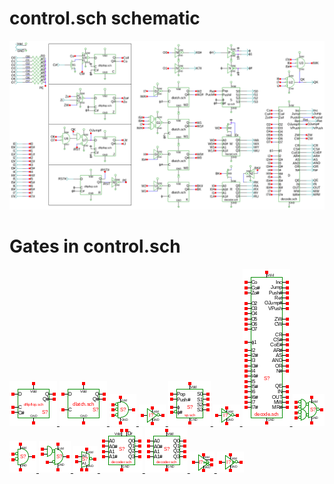 # control.sch schematic
![control.sch](control.png)
# Gates in control.sch
[ ![dflipflop](dflipflop-sym.png) ](dflipflop.html)
[ ![dlatch](dlatch-sym.png) ](dlatch.html)
[ ![nor3](nor3-sym.png) ](nor3.html)
[ ![not](not-sym.png) ](not.html)
[ ![sp](sp-sym.png) ](sp.html)
[ ![notp](notp-sym.png) ](notp.html)
[ ![decode](decode-sym.png) ](decode.html)
[ ![nandor](nandor-sym.png) ](nandor.html)
[ ![nor](nor-sym.png) ](nor.html)
[ ![nor1and](nor1and-sym.png) ](nor1and.html)
[ ![seli](seli-sym.png) ](seli.html)
[ ![fourpd](fourpd-sym.png) ](fourpd.html)
[ ![decoder](decoder-sym.png) ](decoder.html)
[ ![noverlap](noverlap-sym.png) ](noverlap.html)
[ ![cnot](cnot-sym.png) ](cnot.html)
